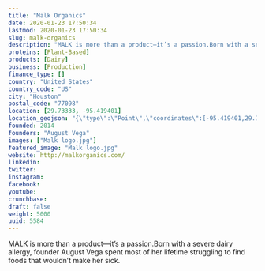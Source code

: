 ```yaml
---
title: "Malk Organics"
date: 2020-01-23 17:50:34
lastmod: 2020-01-23 17:50:34
slug: malk-organics
description: "MALK is more than a product—it’s a passion.Born with a severe dairy allergy, founder August Vega spent most of her lifetime struggling to find foods that wouldn’t make her sick."
proteins: [Plant-Based]
products: [Dairy]
business: [Production]
finance_type: []
country: "United States"
country_code: "US"
city: "Houston"
postal_code: "77098"
location: [29.73333, -95.419401]
location_geojson: "{\"type\":\"Point\",\"coordinates\":[-95.419401,29.73333]}"
founded: 2014
founders: "August Vega"
images: ["Malk logo.jpg"]
featured_image: "Malk logo.jpg"
website: http://malkorganics.com/
linkedin: 
twitter: 
instagram: 
facebook: 
youtube: 
crunchbase: 
draft: false
weight: 5000
uuid: 5584
---
```

MALK is more than a product—it’s a passion.Born with a severe dairy allergy, founder August Vega spent most of her lifetime struggling to find foods that wouldn’t make her sick.
